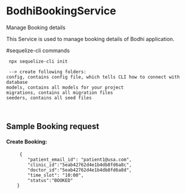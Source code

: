 # BodhiBookingService
Manage Booking details

This Service is used to manage booking details of Bodhi application.

#sequelize-cli commands
```
 npx sequelize-cli init  

 --> create following folders:
config, contains config file, which tells CLI how to connect with database
models, contains all models for your project
migrations, contains all migration files
seeders, contains all seed files



```
## Sample Booking request
#### Create Booking:
```
     { 
        "patient_email_id": "patient1@usa.com",   
        "clinic_id":"5eab42762d4e1b4db8fd6a8c",
        "doctor_id":"5eab42762d4e1b4db8fd6a8d",
        "time_slot": "10:00",
        "status":"BOOKED"
    }
```
